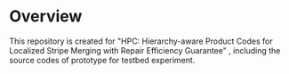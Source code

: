# Overview

This repository is created for "HPC: Hierarchy-aware Product Codes for Localized Stripe Merging with Repair Efficiency Guarantee" , including the source codes of prototype for testbed experiment.